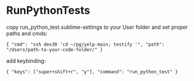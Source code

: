 RunPythonTests
==============

copy run_python_test.sublime-settings to your User folder and set proper paths and cmds:

`{
  "cmd": "ssh dev30 'cd ~/pg/yelp-main; testify '",
  "path": "/Users/path-to-your-code-folder/"
}`



add keybinding:

` { "keys": ["super+shift+r", "y"], "command": "run_python_test" } `
